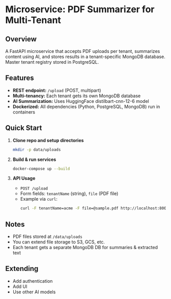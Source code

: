 # Microservice: PDF Summarizer for Multi-Tenant

## Overview
A FastAPI microservice that accepts PDF uploads per tenant, summarizes content using AI, and stores results in a tenant-specific MongoDB database. Master tenant registry stored in PostgreSQL.

## Features
- **REST endpoint:** `/upload` (POST, multipart)
- **Multi-tenancy:** Each tenant gets its own MongoDB database
- **AI Summarization:** Uses HuggingFace distilbart-cnn-12-6 model
- **Dockerized:** All dependencies (Python, PostgreSQL, MongoDB) run in containers

## Quick Start

1. **Clone repo and setup directories**
   ```bash
   mkdir -p data/uploads
   ```

2. **Build & run services**
   ```bash
   docker-compose up --build
   ```

3. **API Usage**
   - `POST /upload`
   - Form fields: `tenantName` (string), `file` (PDF file)
   - Example via `curl`:
     ```bash
     curl -F tenantName=acme -F file=@sample.pdf http://localhost:8000/upload
     ```

## Notes
- PDF files stored at `/data/uploads`
- You can extend file storage to S3, GCS, etc.
- Each tenant gets a separate MongoDB DB for summaries & extracted text

## Extending
- Add authentication
- Add UI
- Use other AI models
